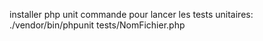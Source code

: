 installer php unit
commande pour lancer les tests unitaires: ./vendor/bin/phpunit tests/NomFichier.php

